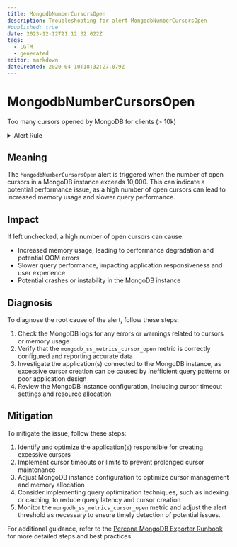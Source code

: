 ```yaml
---
title: MongodbNumberCursorsOpen
description: Troubleshooting for alert MongodbNumberCursorsOpen
#published: true
date: 2023-12-12T21:12:32.022Z
tags: 
  - LGTM
  - generated
editor: markdown
dateCreated: 2020-04-10T18:32:27.079Z
---
```


# MongodbNumberCursorsOpen

Too many cursors opened by MongoDB for clients (> 10k)

<details>
  <summary>Alert Rule</summary>

{{% rule "mongodb/percona-mongodb-exporter.yml" "MongodbNumberCursorsOpen" %}}

{{% comment %}}

```yaml
alert: MongodbNumberCursorsOpen
expr: mongodb_ss_metrics_cursor_open{csr_type="total"} > 10 * 1000
for: 2m
labels:
    severity: warning
annotations:
    summary: MongoDB number cursors open (instance {{ $labels.instance }})
    description: |-
        Too many cursors opened by MongoDB for clients (> 10k)
          VALUE = {{ $value }}
          LABELS = {{ $labels }}
    runbook: https://github.com/srerun/prometheus-alerts/blob/main/content/runbooks/percona-mongodb-exporter/MongodbNumberCursorsOpen.md

```

{{% /comment %}}

</details>


## Meaning

The `MongodbNumberCursorsOpen` alert is triggered when the number of open cursors in a MongoDB instance exceeds 10,000. This can indicate a potential performance issue, as a high number of open cursors can lead to increased memory usage and slower query performance.

## Impact

If left unchecked, a high number of open cursors can cause:

* Increased memory usage, leading to performance degradation and potential OOM errors
* Slower query performance, impacting application responsiveness and user experience
* Potential crashes or instability in the MongoDB instance

## Diagnosis

To diagnose the root cause of the alert, follow these steps:

1. Check the MongoDB logs for any errors or warnings related to cursors or memory usage
2. Verify that the `mongodb_ss_metrics_cursor_open` metric is correctly configured and reporting accurate data
3. Investigate the application(s) connected to the MongoDB instance, as excessive cursor creation can be caused by inefficient query patterns or poor application design
4. Review the MongoDB instance configuration, including cursor timeout settings and resource allocation

## Mitigation

To mitigate the issue, follow these steps:

1. Identify and optimize the application(s) responsible for creating excessive cursors
2. Implement cursor timeouts or limits to prevent prolonged cursor maintenance
3. Adjust MongoDB instance configuration to optimize cursor management and memory allocation
4. Consider implementing query optimization techniques, such as indexing or caching, to reduce query latency and cursor creation
5. Monitor the `mongodb_ss_metrics_cursor_open` metric and adjust the alert threshold as necessary to ensure timely detection of potential issues.

For additional guidance, refer to the [Percona MongoDB Exporter Runbook](https://github.com/srerun/prometheus-alerts/blob/main/content/runbooks/percona-mongodb-exporter/MongodbNumberCursorsOpen.md) for more detailed steps and best practices.